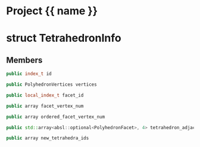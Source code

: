 <script setup>
import {useRoute} from 'vitepress'
const {path} = useRoute()
const tokens = path.split('/')
const words = tokens[2].split('-');
for (let i = 0; i < words.length; i++) {
    words[i] = words[i].charAt(0).toUpperCase() + words[i].slice(1);
    words[i] = words[i].replace('geode', 'Geode')
}
const name = words.join('-');
</script>
# Project {{ name }}

# struct TetrahedronInfo


## Members

```cpp
public index_t id

```

```cpp
public PolyhedronVertices vertices

```

```cpp
public local_index_t facet_id

```

```cpp
public array facet_vertex_num

```

```cpp
public array ordered_facet_vertex_num

```

```cpp
public std::array<absl::optional<PolyhedronFacet>, 4> tetrahedron_adjacents

```

```cpp
public array new_tetrahedra_ids

```



